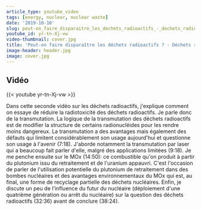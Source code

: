 ```yaml
---
article_type: youtube_video
tags: [energy, nuclear, nuclear waste]
date: '2019-10-10'
slug: peut-on_faire_disparaitre_les_dechets_radioactifs_-_dechets_radioactifs_2
youtube_id: yr-tn-Xj-vw
video-thumbnail: cover.jpg
title: 'Peut-on faire disparaître les déchets radioactifs ? - Déchets radioactifs #2'
image-header: header.jpg
image: cover.jpg
---
```


## Vidéo

{{< youtube yr-tn-Xj-vw >}}

Dans cette seconde vidéo sur les déchets radioactifs, j'explique comment on essaye de réduire la radiotoxicité des déchets radioactifs. Je parle donc de la transmutation. La logique de la transmutation des déchets radioactifs est de modifier la structure de certains radionucléides pour les rendre moins dangereux. La transmutation a des avantages mais également des défauts qui limitent considérablement son usage aujourd'hui et questionne son usage à l'avenir (7:18). J'aborde notamment la transmutation par laser qui a beaucoup fait parler d'elle, malgré des applications limitées (9:18). Je me penche ensuite sur le MOx (14:50): ce combustible qu'on produit à partir du plutonium issu du retraitement et de l'uranium appauvri. C'est l'occasion de parler de l'utilisation potentielle du plutonium de retraitement dans des bombes nucléaires et des avantages environnementaux du MOx qui est, au final, une forme de recyclage partielle des déchets nucléaires. Enfin, je discute un peu de l'influence du futur du nucléaire (déploiement d'une quatrième génération ou arrêt du nucléaire) sur la question des déchets radioactifs (32:36) avant de conclure (38:24).

